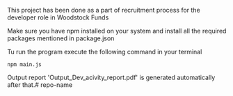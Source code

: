 This project has been done as a part of recruitment process for the developer role in Woodstock Funds

Make sure you have npm installed on your system and install all the required packages mentioned in package.json

Tu run the program execute the following command in your terminal

    npm main.js

Output report 'Output_Dev_acivity_report.pdf' is generated automatically after that.# repo-name
